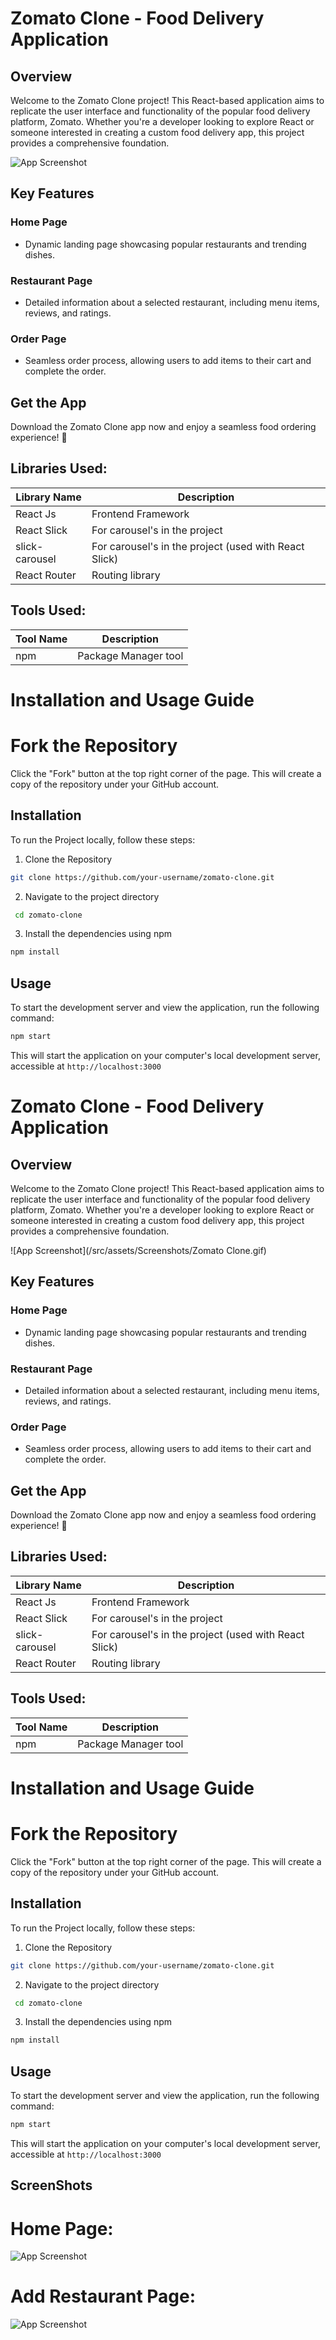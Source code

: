 # Zomato Clone - Food Delivery Application

## Overview

Welcome to the Zomato Clone project! This React-based application aims to replicate the user interface and functionality of the popular food delivery platform, Zomato. Whether you're a developer looking to explore React or someone interested in creating a custom food delivery app, this project provides a comprehensive foundation.

![App Screenshot](/src/assets/Screenshots/ZomatoClone.gif)
## Key Features

### Home Page

- Dynamic landing page showcasing popular restaurants and trending dishes.

### Restaurant Page

- Detailed information about a selected restaurant, including menu items, reviews, and ratings.

### Order Page

- Seamless order process, allowing users to add items to their cart and complete the order.

## Get the App

Download the Zomato Clone app now and enjoy a seamless food ordering experience! 📱

## Libraries Used:

| Library Name   | Description                                           |
| -------------- | ----------------------------------------------------- |
| React Js       | Frontend Framework                                    |
| React Slick    | For carousel's in the project                         |
| slick-carousel | For carousel's in the project (used with React Slick) |
| React Router   | Routing library                                       |

## Tools Used:

| Tool Name | Description          |
| --------- | -------------------- |
| npm       | Package Manager tool |

# Installation and Usage Guide

# Fork the Repository

Click the "Fork" button at the top right corner of the page. This will create a copy of the repository under your GitHub account.

## Installation

To run the Project locally, follow these steps:

1. Clone the Repository

```bash
git clone https://github.com/your-username/zomato-clone.git
```

2. Navigate to the project directory

```bash
 cd zomato-clone
```

3. Install the dependencies using npm

```bash
npm install
```

## Usage

To start the development server and view the application, run the following command:

```bash
npm start
```

This will start the application on your computer's local development server, accessible at `http://localhost:3000`

# Zomato Clone - Food Delivery Application

## Overview

Welcome to the Zomato Clone project! This React-based application aims to replicate the user interface and functionality of the popular food delivery platform, Zomato. Whether you're a developer looking to explore React or someone interested in creating a custom food delivery app, this project provides a comprehensive foundation.

![App Screenshot](/src/assets/Screenshots/Zomato Clone.gif)

## Key Features

### Home Page

- Dynamic landing page showcasing popular restaurants and trending dishes.

### Restaurant Page

- Detailed information about a selected restaurant, including menu items, reviews, and ratings.

### Order Page

- Seamless order process, allowing users to add items to their cart and complete the order.

## Get the App

Download the Zomato Clone app now and enjoy a seamless food ordering experience! 📱

## Libraries Used:

| Library Name   | Description                                           |
| -------------- | ----------------------------------------------------- |
| React Js       | Frontend Framework                                    |
| React Slick    | For carousel's in the project                         |
| slick-carousel | For carousel's in the project (used with React Slick) |
| React Router   | Routing library                                       |

## Tools Used:

| Tool Name | Description          |
| --------- | -------------------- |
| npm       | Package Manager tool |

# Installation and Usage Guide

# Fork the Repository

Click the "Fork" button at the top right corner of the page. This will create a copy of the repository under your GitHub account.

## Installation

To run the Project locally, follow these steps:

1. Clone the Repository

```bash
git clone https://github.com/your-username/zomato-clone.git
```

2. Navigate to the project directory

```bash
 cd zomato-clone
```

3. Install the dependencies using npm

```bash
npm install
```

## Usage

To start the development server and view the application, run the following command:

```bash
npm start
```

This will start the application on your computer's local development server, accessible at `http://localhost:3000`

## ScreenShots

# Home Page:

![App Screenshot](/src/assets/Screenshots/Home.png)

# Add Restaurant Page:

![App Screenshot](/src/assets/Screenshots/AddRestaurant.png)
